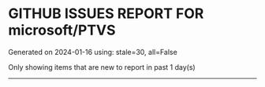 
# GITHUB ISSUES REPORT FOR microsoft/PTVS


Generated on 2024-01-16 using: stale=30, all=False


Only showing items that are new to report in past 1 day(s)


---
